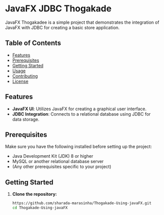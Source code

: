 # JavaFX JDBC Thogakade

JavaFX Thogakadee is a simple project that demonstrates the integration of JavaFX with JDBC for creating a basic store application.

## Table of Contents

- [Features](#features)
- [Prerequisites](#prerequisites)
- [Getting Started](#getting-started)
- [Usage](#usage)
- [Contributing](#contributing)
- [License](#license)

## Features

- **JavaFX UI**: Utilizes JavaFX for creating a graphical user interface.
- **JDBC Integration**: Connects to a relational database using JDBC for data storage.

## Prerequisites

Make sure you have the following installed before setting up the project:

- Java Development Kit (JDK) 8 or higher
- MySQL or another relational database server
- (Any other prerequisites specific to your project)

## Getting Started

1. **Clone the repository:**
   ```bash
   https://github.com/sharada-marasinha/Thogakade-Using-javaFX.git
   cd Thogakade-Using-javaFX
